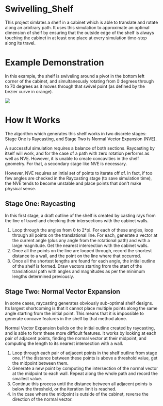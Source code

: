 # Swivelling_Shelf

This project simlates a shelf in a cabinet which is able to translate and rotate along an arbitrary path. It uses this simulation to approximate an optimal dimension of shelf by ensuring that the outside edge of the shelf is always touching the cabinet in at least one place at every simulation time-step along its travel.

# Example Demonstration

In this example, the shelf is swiveling around a pivot in the bottom left corner of the cabinet, and simultaneously rotating from 0 degrees through to 70 degrees as it moves through that swivel point (as defined by the bezier curve in orange).

![](https://github.com/jonathanBidmead/Swiveling_Shelf/blob/main/rotating_shelf1.gif)

# How It Works

The algorithm which generates this shelf works in two discrete stages: Stage One is Raycasting, and Stage Two is Normal Vector Expansion (NVE).

A successful simulation requires a balance of both sections. Raycasting by itself will work, and for the case of a path with zero rotation performs as well as NVE. However, it is unable to create concavities in the shelf geometry. For that, a secondary stage like NVE is necessary. 

However, NVE requires an intial set of points to iterate off of. In fact, if too few angles are checked in the Raycasting stage (to save simulation time), the NVE tends to become unstable and place points that don't make physical sense.

## Stage One: Raycasting

In this first stage, a draft outline of the shelf is created by casting rays from the line of travel and checking their intersections with the cabinet walls.

1.	Loop through the angles from 0 to 2*pi. For each of these angles, loop through all points on the translational line. For each, generate a vector at the current angle (plus any angle from the rotational path) and with a large magnitude. Get the nearest intersection with the cabinet walls.
3.	Once all the points on the line are looped through, record the shortest distance to a wall, and the point on the line where that occurred.
4.	Once all the shortest lengths are found for each angle, the initial outline of the shelf is formed. Draw vectors starting from the start of the translational path with angles and magnitudes as per the minimum lengths determined previously.

## Stage Two: Normal Vector Expansion

In some cases, raycasting generates obviously sub-optimal shelf designs. Its largest shortcoming is that it cannot place multiple points along the same angle starting from the initial point. This means that it is impossible to generate concave features in the shelf by that method alone.

Normal Vector Expansion builds on the initial outline created by raycasting, and is able to form these more difficult features. It works by looking at each pair of adjacent points, finding the normal vector at their midpoint, and computing the length to its nearest intersection with a wall.

1.	Loop through each pair of adjacent points in the shelf outline from stage one. If the distance between these points is above a threshold value, get the midpoint between them.
2.	Generate a new point by computing the intersection of the normal vector at the midpoint to each wall. Repeat along the whole path and record the smallest value.
3.	Continue this process until the distance between all adjacent points is below the threshold, or the iteration limit is reached.
4.	In the case where the midpoint is outside of the cabinet, reverse the direction of the normal vector.

